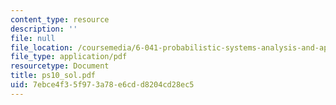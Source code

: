 ```yaml
---
content_type: resource
description: ''
file: null
file_location: /coursemedia/6-041-probabilistic-systems-analysis-and-applied-probability-spring-2006/7ebce4f35f973a78e6cdd8204cd28ec5_ps10_sol.pdf
file_type: application/pdf
resourcetype: Document
title: ps10_sol.pdf
uid: 7ebce4f3-5f97-3a78-e6cd-d8204cd28ec5
---
```

